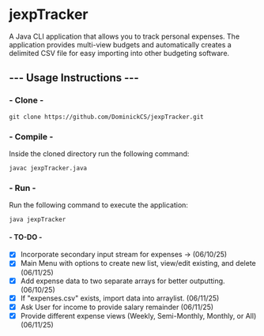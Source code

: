 # jexpTracker

A Java CLI application that allows you to track personal expenses.
The application provides multi-view budgets and automatically creates
a delimited CSV file for easy importing into other budgeting software.

## --- Usage Instructions ---

### - Clone -

`git clone https://github.com/DominickCS/jexpTracker.git`

### - Compile -

Inside the cloned directory run the following command:

`javac jexpTracker.java`

### - Run -

Run the following command to execute the application:

`java jexpTracker`

#### - TO-DO -

- [x] Incorporate secondary input stream for expenses -> (06/10/25)
- [x] Main Menu with options to create new list, view/edit existing, and delete (06/11/25)
- [x] Add expense data to two separate arrays for better outputting. (06/10/25)
- [x] If "expenses.csv" exists, import data into arraylist. (06/11/25)
- [x] Ask User for income to provide salary remainder (06/11/25)
- [x] Provide different expense views (Weekly, Semi-Monthly, Monthly, or All) (06/11/25)
